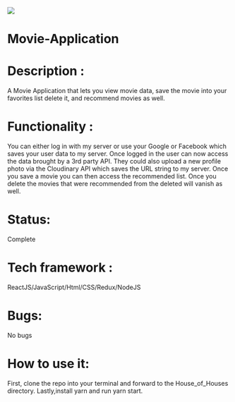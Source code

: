 <img src="https://res.cloudinary.com/di449masi/image/upload/v1608580199/Screenshot_2020-12-21_at_2.49.33_PM_niwo8i.png"></img>

# Movie-Application

# Description : 
A Movie Application that lets you view movie data, save the movie into your favorites list delete it, and recommend movies as well.

# Functionality : 
You can either log in with my server or use your Google or Facebook which saves your user data to my server. Once logged in the user can now access the data brought by a 3rd party API. They could also upload a new profile photo via the Cloudinary API which saves the URL string to my server. Once you save a movie you can then access the recommended list. Once you delete the movies that were recommended from the deleted will vanish as well. 
# Status:
Complete

# Tech framework :
ReactJS/JavaScript/Html/CSS/Redux/NodeJS

# Bugs:
No bugs 
# How to use it:
First, clone the repo into your terminal and forward to the House_of_Houses directory. Lastly,install yarn and run yarn start. 

